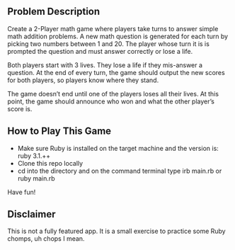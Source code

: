 ## Problem Description

Create a 2-Player math game where players take turns to answer simple math addition problems. A new math question is generated for each turn by picking two numbers between 1 and 20. The player whose turn it is is prompted the question and must answer correctly or lose a life.

Both players start with 3 lives. They lose a life if they mis-answer a question. At the end of every turn, the game should output the new scores for both players, so players know where they stand.

The game doesn’t end until one of the players loses all their lives. At this point, the game should announce who won and what the other player’s score is.

## How to Play This Game
- Make sure Ruby is installed on the target machine and the version is: ruby 3.1.++
- Clone this repo locally
- cd into the directory and on the command terminal type irb main.rb or ruby main.rb

Have fun!

## Disclaimer
This is not a fully featured app. It is a small exercise to practice some Ruby chomps, uh chops I mean.
